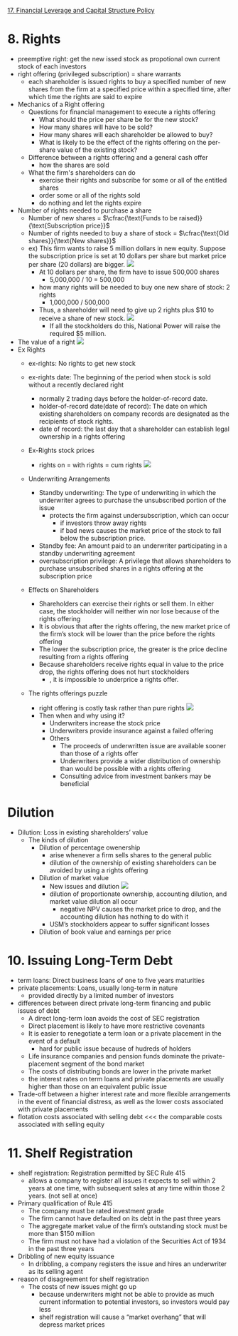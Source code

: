 [17. Financial Leverage and Capital Structure Policy](17.%20Financial%20Leverage%20and%20Capital%20Structure%20Policy.md)
# 8. Rights

- preemptive right: get the new issed stock as propotional own current stock of each investors
- right offering (privileged subscription) = share warrants 
	- each shareholder is issued rights to buy a specified number of new shares from the firm at a specified price within a specified time, after which time the rights are said to expire
- Mechanics of a Right offering
	- Questions for financial management to execute a rights offering 
		- What should the price per share be for the new stock? 
		- How many shares will have to be sold?
		- How many shares will each shareholder be allowed to buy?
		- What is likely to be the effect of the rights offering on the per-share value of the existing stock?
	- Difference between a rights offering and a general cash offer
		- how the shares are sold
	- What the firm's shareholders can do
		- exercise their rights and subscribe for some or all of the entitled shares
		- order some or all of the rights sold
		- do nothing and let the rights expire
- Number of rights needed to purchase a share
	- Number of new shares = $\cfrac{\text{Funds to be raised}}{\text{Subscription price}}$
	- Number of rights needed to buy a share of stock = $\cfrac{\text{Old shares}}{\text{New shares}}$
	- ex) This firm wants to raise 5 million dollars in new equity. Suppose the subscription price is set at 10 dollars per share but market price per share (20 dollars) are bigger. ![](resource/Pasted%20image%2020240106135743.png)
		- At 10 dollars per share, the firm have to issue 500,000 shares
			- 5,000,000 / 10 = 500,000
		- how many rights will be needed to buy one new share of stock: 2 rights
			- 1,000,000 / 500,000
		- Thus, a shareholder will need to give up 2 rights plus $10 to receive a share of new stock. ![](resource/Pasted%20image%2020240106135957.png)
			- If all the stockholders do this, National Power will raise the required $5 million.
- The value of a right ![](resource/Pasted%20image%2020240106141345.png)
- Ex Rights
	- ex-rights: No rights to get new stock
	- ex-rights date: The beginning of the period when stock is sold without a recently declared right
		- normally 2 trading days before the holder-of-record date.
		- holder-of-record date(date of record): The date on which existing shareholders on company records are designated as the recipients of stock rights.
		- date of record: the last day that a shareholder can establish legal ownership in a rights offering
	- Ex-Rights stock prices
		- rights on = with rights = cum rights ![](resource/Pasted%20image%2020240106230036.png)
	- Underwriting Arrangements
		- Standby underwriting: The type of underwriting in which the underwriter agrees to purchase the unsubscribed portion of the issue
			- protects the firm against undersubscription, which can occur 
				- if investors throw away rights
				- if bad news causes the market price of the stock to fall below the subscription price.
		- Standby fee: An amount paid to an underwriter participating in a standby underwriting agreement
		- oversubscription privilege: A privilege that allows shareholders to purchase unsubscribed shares in a rights offering at the subscription price

	- Effects on Shareholders
		- Shareholders can exercise their rights or sell them. In either case, the stockholder will neither win nor lose because of the rights offering
		- It is obvious that after the rights offering, the new market price of the firm’s stock will be lower than the price before the rights offering
		- The lower the subscription price, the greater is the price decline resulting from a rights offering
		- Because shareholders receive rights equal in value to the price drop, the rights offering does not hurt stockholders
			- , it is impossible to underprice a rights offer.
	- The rights offerings puzzle
		- right offering is costly task rather than pure rights ![](resource/Pasted%20image%2020240106233059.png)
		- Then when and why using it?
			- Underwriters increase the stock price
			- Underwriters provide insurance against a failed offering
			- Others
				- The proceeds of underwritten issue are available sooner than those of a rights offer
				- Underwriters provide a wider distribution of ownership than would be possible with a rights offering
				- Consulting advice from investment bankers may be beneficial

# Dilution

- Dilution: Loss in existing shareholders’ value
	- The kinds of dilution
		- Dilution of percentage owenership
			- arise whenever a firm sells shares to the general public
			- dilution of the ownership of existing shareholders can be avoided by using a rights offering
		- Dilution of market value
			- New issues and dilution ![](resource/Pasted%20image%2020240106234626.png)
			- dilution of proportionate ownership, accounting dilution, and market value dilution all occur
				- negative NPV causes the market price to drop, and the accounting dilution has nothing to do with it
			- USM’s stockholders appear to suffer significant losses
		- Dilution of book value and earnings per price

# 10. Issuing Long-Term Debt

- term loans: Direct business loans of one to five years maturities
- private placements: Loans, usually long-term in nature
	- provided directly by a limited number of investors
- differences between direct private long-term financing and public issues of debt
	- A direct long-term loan avoids the cost of SEC registration
	- Direct placement is likely to have more restrictive covenants
	- It is easier to renegotiate a term loan or a private placement in the event of a default
		- hard for public issue because of hudreds of holders
	- Life insurance companies and pension funds dominate the private-placement segment of the bond market
	- The costs of distributing bonds are lower in the private market
	- the interest rates on term loans and private placements are usually higher than those on an equivalent public issue
- Trade-off between a higher interest rate and more flexible arrangements in the event of financial distress, as well as the lower costs associated with private placements
- flotation costs associated with selling debt <<< the comparable costs associated with selling equity

# 11. Shelf Registration

- shelf registration: Registration permitted by SEC Rule 415
	- allows a company to register all issues it expects to sell within 2 years at one time, with subsequent sales at any time within those 2 years. (not sell at once)
- Primary qualification of Rule 415
	- The company must be rated investment grade
	- The firm cannot have defaulted on its debt in the past three years
	- The aggregate market value of the firm’s outstanding stock must be more than $150 million
	- The firm must not have had a violation of the Securities Act of 1934 in the past three years
- Dribbling of new equity issuance
	- In dribbling, a company registers the issue and hires an underwriter as its selling agent
- reason of disagreement for shelf registration
	- The costs of new issues might go up 
		- because underwriters might not be able to provide as much current information to potential investors, so investors would pay less
		- shelf registration will cause a “market overhang” that will depress market prices